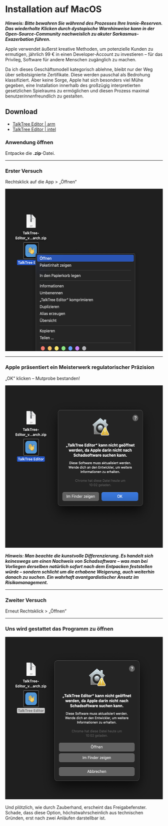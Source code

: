 # Installation auf MacOS

**_Hinweis: Bitte bewahren Sie während des Prozesses Ihre Ironie-Reserven. Das wiederholte Klicken durch dystopische Warnhinweise kann in der Open-Source-Community nachweislich zu akuter Sarkasmus-Exazerbation führen._**

Apple verwendet äußerst kreative Methoden, um potenzielle Kunden zu ermutigen, jährlich 99 € in einen Developer-Account zu investieren – für das Privileg, Software für andere Menschen zugänglich zu machen.

Da ich dieses Geschäftsmodell kategorisch ablehne, bleibt nur der Weg über selbstsignierte Zertifikate. Diese werden pauschal als Bedrohung klassifiziert. Aber keine Sorge, Apple hat sich besonders viel Mühe gegeben, eine Installation innerhalb des großzügig interpretierten gesetzlichen Spielraums zu ermöglichen und diesen Prozess maximal benutzer*innen*freundlich zu gestalten.

## Download

- [TalkTree Editor | arm](https://github.com/c-smo/TalkTree-Edit/releases/download/v0.3.1/TalkTree.Edit-v0.3.1-aarch64.zip)
- [TalkTree Editor | intel](https://github.com/c-smo/TalkTree-Edit/releases/download/v0.3.1/TalkTree.Edit-v0.3.1-x86_64.zip)

### Anwendung öffnen

Entpacke die **.zip**-Datei.

---

### Erster Versuch

Rechtsklick auf die App > „Öffnen“

   <img src="./preview_macos_open_1.png" alt="preview_macos_open_1" width="549" height="517">

---

### Apple präsentiert ein Meisterwerk regulatorischer Präzision

„OK“ klicken – Mutprobe bestanden!

   <img src="./preview_macos_open_2.png" alt="preview_macos_open_2" width="549" height="517">

**_Hinweis: Man beachte die kunstvolle Differenzierung. Es handelt sich keineswegs um einen Nachweis von Schadsoftware – was man bei Vorliegen derselben natürlich sofort nach dem Entpacken feststellen würde – sondern schlicht um die erhabene Weigerung, auch weiterhin danach zu suchen. Ein wahrhaft avantgardistischer Ansatz im Risikomanagement._**

---

### Zweiter Versuch

Erneut Rechtsklick > „Öffnen“

---

### Uns wird gestattet das Programm zu öffnen

<img src="./preview_macos_open_3.png" alt="preview_macos_open_3" width="549" height="517">

Und plötzlich, wie durch Zauberhand, erscheint das Freigabefenster. Schade, dass diese Option, höchstwahrscheinlich aus technischen Gründen, erst nach zwei Anläufen darstellbar ist.
